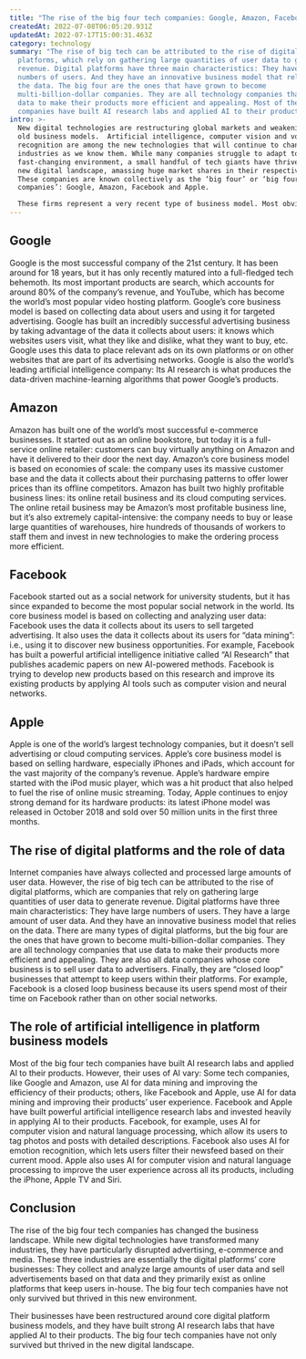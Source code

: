 ```yaml
---
title: "The rise of the big four tech companies: Google, Amazon, Facebook and Apple"
createdAt: 2022-07-08T06:05:20.931Z
updatedAt: 2022-07-17T15:00:31.463Z
category: technology
summary: "The rise of big tech can be attributed to the rise of digital
  platforms, which rely on gathering large quantities of user data to generate
  revenue. Digital platforms have three main characteristics: They have large
  numbers of users. And they have an innovative business model that relies on
  the data. The big four are the ones that have grown to become
  multi-billion-dollar companies. They are all technology companies that use
  data to make their products more efficient and appealing. Most of the big tech
  companies have built AI research labs and applied AI to their products."
intro: >-
  New digital technologies are restructuring global markets and weakening
  old business models.  Artificial intelligence, computer vision and voice
  recognition are among the new technologies that will continue to change
  industries as we know them. While many companies struggle to adapt to this
  fast-changing environment, a small handful of tech giants have thrived in this
  new digital landscape, amassing huge market shares in their respective fields.
  These companies are known collectively as the ‘big four’ or ‘big four tech
  companies’: Google, Amazon, Facebook and Apple. 

  These firms represent a very recent type of business model. Most obviously, they are all technology companies (they sell software and hardware). They are also all data companies – their products all rely on collecting, storing and processing huge quantities of user data. Finally, they are what can be called ‘closed loop’ businesses: They tend to operate closed systems that lock users into using their services exclusively; for example by locking users into using their search engine rather than other search engines or by locking users into using their social network rather than others such
---
```


## Google

Google is the most successful company of the 21st century. It has been around for 18 years, but it has only recently matured into a full-fledged tech behemoth. Its most important products are search, which accounts for around 80% of the company’s revenue, and YouTube, which has become the world’s most popular video hosting platform. Google’s core business model is based on collecting data about users and using it for targeted advertising. Google has built an incredibly successful advertising business by taking advantage of the data it collects about users: it knows which websites users visit, what they like and dislike, what they want to buy, etc. Google uses this data to place relevant ads on its own platforms or on other websites that are part of its advertising networks. Google is also the world’s leading artificial intelligence company: Its AI research is what produces the data-driven machine-learning algorithms that power Google’s products.

## Amazon

Amazon has built one of the world’s most successful e-commerce businesses. It started out as an online bookstore, but today it is a full-service online retailer: customers can buy virtually anything on Amazon and have it delivered to their door the next day. Amazon’s core business model is based on economies of scale: the company uses its massive customer base and the data it collects about their purchasing patterns to offer lower prices than its offline competitors. Amazon has built two highly profitable business lines: its online retail business and its cloud computing services. The online retail business may be Amazon’s most profitable business line, but it’s also extremely capital-intensive: the company needs to buy or lease large quantities of warehouses, hire hundreds of thousands of workers to staff them and invest in new technologies to make the ordering process more efficient.

## Facebook

Facebook started out as a social network for university students, but it has since expanded to become the most popular social network in the world. Its core business model is based on collecting and analyzing user data: Facebook uses the data it collects about its users to sell targeted advertising. It also uses the data it collects about its users for “data mining”: i.e., using it to discover new business opportunities. For example, Facebook has built a powerful artificial intelligence initiative called “AI Research” that publishes academic papers on new AI-powered methods. Facebook is trying to develop new products based on this research and improve its existing products by applying AI tools such as computer vision and neural networks.

## Apple

Apple is one of the world’s largest technology companies, but it doesn’t sell advertising or cloud computing services. Apple’s core business model is based on selling hardware, especially iPhones and iPads, which account for the vast majority of the company’s revenue. Apple’s hardware empire started with the iPod music player, which was a hit product that also helped to fuel the rise of online music streaming. Today, Apple continues to enjoy strong demand for its hardware products: its latest iPhone model was released in October 2018 and sold over 50 million units in the first three months.

## The rise of digital platforms and the role of data

Internet companies have always collected and processed large amounts of user data. However, the rise of big tech can be attributed to the rise of digital platforms, which are companies that rely on gathering large quantities of user data to generate revenue. Digital platforms have three main characteristics: They have large numbers of users.  They have a large amount of user data. And they have an innovative business model that relies on the data. There are many types of digital platforms, but the big four are the ones that have grown to become multi-billion-dollar companies. They are all technology companies that use data to make their products more efficient and appealing. They are also all data companies whose core business is to sell user data to advertisers. Finally, they are “closed loop” businesses that attempt to keep users within their platforms. For example, Facebook is a closed loop business because its users spend most of their time on Facebook rather than on other social networks.

## The role of artificial intelligence in platform business models

Most of the big four tech companies have built AI research labs and applied AI to their products. However, their uses of AI vary: Some tech companies, like Google and Amazon, use AI for data mining and improving the efficiency of their products; others, like Facebook and Apple, use AI for data mining and improving their products’ user experience. Facebook and Apple have built powerful artificial intelligence research labs and invested heavily in applying AI to their products. Facebook, for example, uses AI for computer vision and natural language processing, which allow its users to tag photos and posts with detailed descriptions. Facebook also uses AI for emotion recognition, which lets users filter their newsfeed based on their current mood. Apple also uses AI for computer vision and natural language processing to improve the user experience across all its products, including the iPhone, Apple TV and Siri.

## Conclusion

The rise of the big four tech companies has changed the business landscape. While new digital technologies have transformed many industries, they have particularly disrupted advertising, e-commerce and media. These three industries are essentially the digital platforms’ core businesses: They collect and analyze large amounts of user data and sell advertisements based on that data and they primarily exist as online platforms that keep users in-house. The big four tech companies have not only survived but thrived in this new environment.

Their businesses have been restructured around core digital platform business models, and they have built strong AI research labs that have applied AI to their products. The big four tech companies have not only survived but thrived in the new digital landscape.
